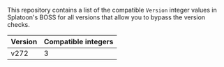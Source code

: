 This repository contains a list of the compatible `Version` integer values in Splatoon's BOSS for all versions that allow you to bypass the version checks.

| Version      | Compatible integers |
| ------------ | ------------------- |
| v272 | 3 |

